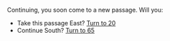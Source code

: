 Continuing, you soon come to a new passage. Will you:

- Take this passage East? [Turn to 20](20)
- Continue South? [Turn to 65](65)
